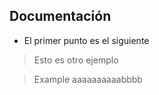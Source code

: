 ## Documentación

* El primer punto es el siguiente

> Esto es otro ejemplo

> Example aaaaaaaaaabbbb
